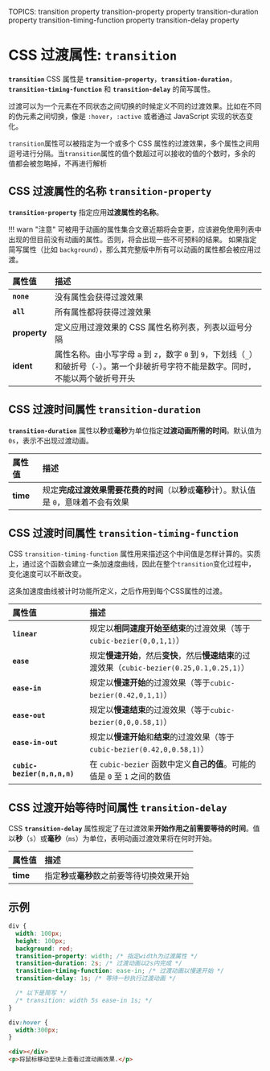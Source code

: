 TOPICS: transition property
        transition-property property
        transition-duration property
        transition-timing-function property
        transition-delay property

# CSS 过渡属性: `transition`

**`transition`** CSS 属性是 **`transition-property`**，**`transition-duration`**，**`transition-timing-function`**
和 **`transition-delay`** 的简写属性。

过渡可以为一个元素在不同状态之间切换的时候定义不同的过渡效果。比如在不同的伪元素之间切换，像是 `:hover`，`:active` 或者通过 JavaScript 实现的状态变化。

`transition`属性可以被指定为一个或多个 CSS 属性的过渡效果，多个属性之间用逗号进行分隔。当`transition`属性的值个数超过可以接收的值的个数时，多余的值都会被忽略掉，不再进行解析

## CSS 过渡属性的名称 `transition-property`

**`transition-property`** 指定应用**过渡属性的名称**。

!!! warn "注意"
    可被用于动画的属性集合文章近期将会变更，应该避免使用列表中出现的但目前没有动画的属性。否则，将会出现一些不可预料的结果。
    如果指定简写属性（比如 `background`），那么其完整版中所有可以动画的属性都会被应用过渡。

| 属性值 | 描述 |
| :--- | :--- |
| **`none`** | 没有属性会获得过渡效果 |
| **`all`** | 所有属性都将获得过渡效果 |
| **property** | 定义应用过渡效果的 CSS 属性名称列表，列表以逗号分隔 |
| **ident** | 属性名称。由小写字母 `a` 到 `z`，数字 `0` 到 `9`，下划线（`_`）和破折号（`-`）。第一个非破折号字符不能是数字。同时，不能以两个破折号开头 |

## CSS 过渡时间属性 `transition-duration`

**`transition-duration`** 属性以**秒**或**毫秒**为单位指定**过渡动画所需的时间**。默认值为 `0s`，表示不出现过渡动画。

| 属性值 | 描述 |
| :--- | :--- |
| **time** | 规定**完成过渡效果需要花费的时间**（以**秒**或**毫秒**计）。默认值是 `0`，意味着不会有效果 |

## CSS 过渡时间属性 `transition-timing-function`

CSS `transition-timing-function` 属性用来描述这个中间值是怎样计算的。实质上，通过这个函数会建立一条加速度曲线，因此在整个`transition`变化过程中，变化速度可以不断改变。

这条加速度曲线被计时功能所定义，之后作用到每个CSS属性的过渡。

| 属性值 | 描述 |
| :--- | :--- |
| **`linear`** | 规定以**相同速度开始至结束**的过渡效果（等于`cubic-bezier(0,0,1,1)`） |
| **`ease`** | 规定**慢速开始**，然后**变快**，然后**慢速结束**的过渡效果（`cubic-bezier(0.25,0.1,0.25,1)`） |
| **`ease-in`** | 规定以**慢速开始**的过渡效果（等于`cubic-bezier(0.42,0,1,1)`） |
| **`ease-out`** | 规定以**慢速结束**的过渡效果（等于`cubic-bezier(0,0,0.58,1)`） |
| **`ease-in-out`** | 规定以**慢速开始**和**结束**的过渡效果（等于`cubic-bezier(0.42,0,0.58,1)`） |
| **`cubic-bezier(n,n,n,n)`** | 在 `cubic-bezier` 函数中定义**自己的值**。可能的值是 `0` 至 `1` 之间的数值 |

## CSS 过渡开始等待时间属性 `transition-delay`

CSS **`transition-delay`** 属性规定了在过渡效果**开始作用之前需要等待的时间**。值以**秒**（`s`）或**毫秒**（`ms`）为单位，表明动画过渡效果将在何时开始。

| 属性值 | 描述 |
| :--- | :--- |
| **time** | 指定**秒**或**毫秒**数之前要等待切换效果开始 |

## 示例

```css
div {
  width: 100px;
  height: 100px;
  background: red;
  transition-property: width; /* 指定width为过渡属性 */
  transition-duration: 2s; /* 过渡动画以2s内完成 */
  transition-timing-function: ease-in; /* 过渡动画以慢速开始 */
  transition-delay: 1s; /* 等待一秒执行过渡动画 */

  /* 以下是简写 */
  /* transition: width 5s ease-in 1s; */
}

div:hover {
  width:300px;
}
```

```html
<div></div>
<p>将鼠标移动至块上查看过渡动画效果.</p>
```

